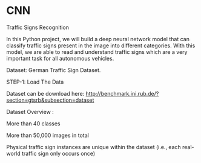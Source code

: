 # CNN
Traffic Signs Recognition

In this Python project, we will build a deep neural network model that can classify traffic signs present in the image into different categories. With this model, we are able to read and understand traffic signs which are a very important task for all autonomous vehicles.


Dataset: German Traffic Sign Dataset. 

STEP-1: Load The Data 

Dataset can be download here: 
http://benchmark.ini.rub.de/?section=gtsrb&subsection=dataset

Dataset Overview :

More than 40 classes

More than 50,000 images in total

Physical traffic sign instances are unique within the dataset
(i.e., each real-world traffic sign only occurs once)
